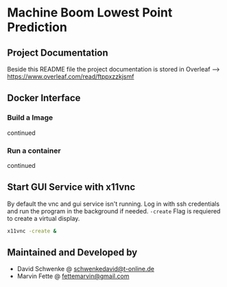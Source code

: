 # Machine Boom Lowest Point Prediction
## Project Documentation
Beside this README file the project documentation is stored in Overleaf --> https://www.overleaf.com/read/ftppxzzkjsmf

## Docker Interface
### Build a Image
continued

### Run a container
continued

## Start GUI Service with x11vnc
By default the vnc and gui service isn't running. Log in with ssh credentials and run the program in the background if needed.
`-create` Flag is requiered to create a virtual display.
```bash
x11vnc -create &
```


## Maintained and Developed by
- David Schwenke @ schwenkedavid@t-online.de
- Marvin Fette @ fettemarvin@gmail.com
